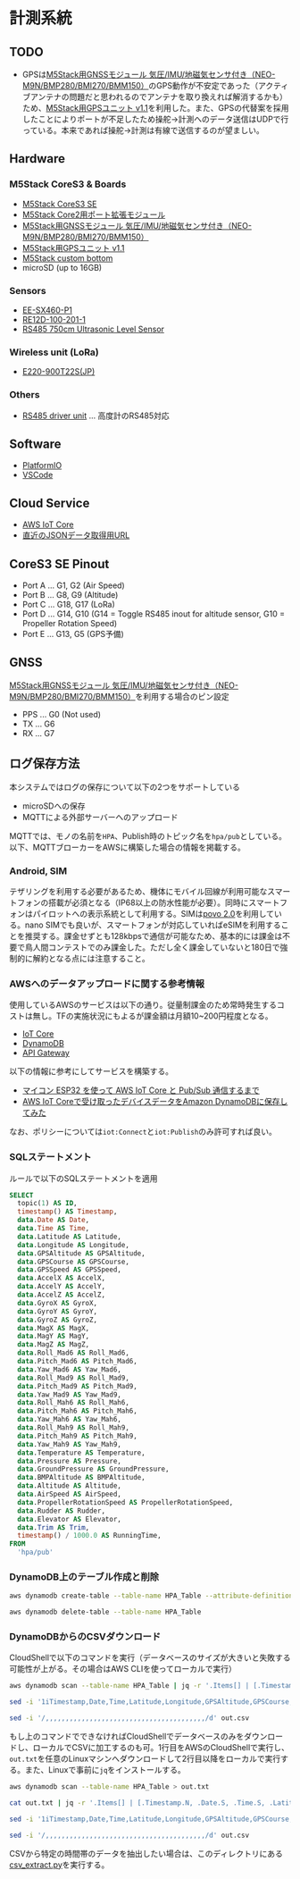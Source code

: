 # 計測系統

## TODO

- GPSは[M5Stack用GNSSモジュール 気圧/IMU/地磁気センサ付き（NEO-M9N/BMP280/BMI270/BMM150）](https://www.switch-science.com/products/9276?_pos=2&_sid=b1554245d&_ss=r)のGPS動作が不安定であった（アクティブアンテナの問題だと思われるのでアンテナを取り換えれば解消するかも）ため、[M5Stack用GPSユニット v1.1](https://www.switch-science.com/products/10037)を利用した。また、GPSの代替案を採用したことによりポートが不足したため操舵→計測へのデータ送信はUDPで行っている。本来であれば操舵→計測は有線で送信するのが望ましい。

## Hardware

### M5Stack CoreS3 & Boards

* [M5Stack CoreS3 SE](https://www.switch-science.com/products/9690)
* [M5Stack Core2用ポート拡張モジュール](https://www.switch-science.com/products/8308)
* [M5Stack用GNSSモジュール 気圧/IMU/地磁気センサ付き（NEO-M9N/BMP280/BMI270/BMM150）](https://www.switch-science.com/products/9276?_pos=2&_sid=b1554245d&_ss=r)
* [M5Stack用GPSユニット v1.1](https://www.switch-science.com/products/10037)
* [M5Stack custom bottom](https://github.com/xoseperez/m5stack-rfm95/blob/master/enclosure/m5stack-rfm95-bottom-v2.stl)
* microSD (up to 16GB)

### Sensors

* [EE-SX460-P1](https://www.fa.omron.co.jp/products/family/3605)
* [RE12D-100-201-1](https://www.nidec-components.com/j/product/detail/00000062)
* [RS485 750cm Ultrasonic Level Sensor](https://www.seeedstudio.com/RS485-750cm-Ultrasonic-Level-Sensor-p-5587.html)

### Wireless unit (LoRa)

* [E220-900T22S(JP)](https://dragon-torch.tech/rf-modules/lora/e220-900t22s-jp)

### Others

* [RS485 driver unit](https://github.com/21km43/UART-RS485) ... 高度計のRS485対応

## Software

* [PlatformIO](https://platformio.org)
* [VSCode](https://code.visualstudio.com)

## Cloud Service

* [AWS IoT Core](https://aws.amazon.com/jp/iot-core)
* [直近のJSONデータ取得用URL](https://62u95gbc60.execute-api.us-east-1.amazonaws.com/test/items/hpa/latest)

## CoreS3 SE Pinout

* Port A ... G1, G2 (Air Speed)
* Port B ... G8, G9 (Altitude)
* Port C ... G18, G17 (LoRa)
* Port D ... G14, G10 (G14 = Toggle RS485 inout for altitude sensor, G10 = Propeller Rotation Speed)
* Port E ... G13, G5 (GPS予備)

## GNSS

[M5Stack用GNSSモジュール 気圧/IMU/地磁気センサ付き（NEO-M9N/BMP280/BMI270/BMM150）](https://www.switch-science.com/products/9276?_pos=2&_sid=b1554245d&_ss=r)を利用する場合のピン設定

* PPS ... G0 (Not used)
* TX ... G6
* RX ... G7

## ログ保存方法

本システムではログの保存について以下の2つをサポートしている

- microSDへの保存
- MQTTによる外部サーバーへのアップロード

MQTTでは、モノの名前を`HPA`、Publish時のトピック名を`hpa/pub`としている。以下、MQTTブローカーをAWSに構築した場合の情報を掲載する。

### Android, SIM

テザリングを利用する必要があるため、機体にモバイル回線が利用可能なスマートフォンの搭載が必須となる（IP68以上の防水性能が必要）。同時にスマートフォンはパイロットへの表示系統として利用する。SIMは[povo 2.0](https://povo.jp)を利用している。nano SIMでも良いが、スマートフォンが対応していればeSIMを利用することを推奨する。課金せずとも128kbpsで通信が可能なため、基本的には課金は不要で鳥人間コンテストでのみ課金した。ただし全く課金していないと180日で強制的に解約となる点には注意すること。

### AWSへのデータアップロードに関する参考情報

使用しているAWSのサービスは以下の通り。従量制課金のため常時発生するコストは無し。TFの実施状況にもよるが課金額は月額10~200円程度となる。

- [IoT Core](https://aws.amazon.com/jp/iot-core)
- [DynamoDB](https://aws.amazon.com/jp/dynamodb)
- [API Gateway](https://aws.amazon.com/jp/api-gateway)

以下の情報に参考にしてサービスを構築する。

- [マイコン ESP32 を使って AWS IoT Core と Pub/Sub 通信するまで](https://dev.classmethod.jp/articles/esp32-aws-iot-pubsub-basic)
- [AWS IoT Coreで受け取ったデバイスデータをAmazon DynamoDBに保存してみた](https://dev.classmethod.jp/articles/saving-device-data-from-iot-core-to-dynamodb)

なお、ポリシーについては`iot:Connect`と`iot:Publish`のみ許可すれば良い。

### SQLステートメント

ルールで以下のSQLステートメントを適用

```sql
SELECT
  topic(1) AS ID,
  timestamp() AS Timestamp,
  data.Date AS Date,
  data.Time AS Time,
  data.Latitude AS Latitude,
  data.Longitude AS Longitude,
  data.GPSAltitude AS GPSAltitude,
  data.GPSCourse AS GPSCourse,
  data.GPSSpeed AS GPSSpeed,
  data.AccelX AS AccelX,
  data.AccelY AS AccelY,
  data.AccelZ AS AccelZ,
  data.GyroX AS GyroX,
  data.GyroY AS GyroY,
  data.GyroZ AS GyroZ,
  data.MagX AS MagX,
  data.MagY AS MagY,
  data.MagZ AS MagZ,
  data.Roll_Mad6 AS Roll_Mad6,
  data.Pitch_Mad6 AS Pitch_Mad6,
  data.Yaw_Mad6 AS Yaw_Mad6,
  data.Roll_Mad9 AS Roll_Mad9,
  data.Pitch_Mad9 AS Pitch_Mad9,
  data.Yaw_Mad9 AS Yaw_Mad9,
  data.Roll_Mah6 AS Roll_Mah6,
  data.Pitch_Mah6 AS Pitch_Mah6,
  data.Yaw_Mah6 AS Yaw_Mah6,
  data.Roll_Mah9 AS Roll_Mah9,
  data.Pitch_Mah9 AS Pitch_Mah9,
  data.Yaw_Mah9 AS Yaw_Mah9,
  data.Temperature AS Temperature,
  data.Pressure AS Pressure,
  data.GroundPressure AS GroundPressure,
  data.BMPAltitude AS BMPAltitude,
  data.Altitude AS Altitude,
  data.AirSpeed AS AirSpeed,
  data.PropellerRotationSpeed AS PropellerRotationSpeed,
  data.Rudder AS Rudder,
  data.Elevator AS Elevator,
  data.Trim AS Trim,
  timestamp() / 1000.0 AS RunningTime,
FROM
  'hpa/pub'
```

### DynamoDB上のテーブル作成と削除

```bash
aws dynamodb create-table --table-name HPA_Table --attribute-definitions AttributeName=ID,AttributeType=S AttributeName=Timestamp,AttributeType=N --key-schema AttributeName=ID,KeyType=HASH AttributeName=Timestamp,KeyType=RANGE --billing-mode PAY_PER_REQUEST --table-class STANDARD

aws dynamodb delete-table --table-name HPA_Table
```

### DynamoDBからのCSVダウンロード

CloudShellで以下のコマンドを実行（データベースのサイズが大きいと失敗する可能性が上がる。その場合はAWS CLIを使ってローカルで実行）

```bash
aws dynamodb scan --table-name HPA_Table | jq -r '.Items[] | [.Timestamp.N, .Date.S, .Time.S, .Latitude.N, .Longitude.N, .GPSAltitude.N, .GPSCourse.N, .GPSSpeed.N, .AccelX.N, .AccelY.N, .AccelZ.N, .GyroX.N, .GyroY.N, .GyroZ.N, .MagX.N, .MagY.N, .MagZ.N, .Roll_Mad6.N, .Pitch_Mad6.N, .Yaw_Mad6.N, .Roll_Mad9.N, .Pitch_Mad9.N, .Yaw_Mad9.N, .Roll_Mah6.N, .Pitch_Mah6.N, .Yaw_Mah6.N, .Roll_Mah9.N, .Pitch_Mah9.N, .Yaw_Mah9.N, .Temperature.N, .Pressure.N, .GroundPressure.N, .BMPAltitude.N, .Altitude.N, .AirSpeed.N, .PropellerRotationSpeed.N, .Rudder.N, .Elevator.N, .Trim.N, .LoRaRSSI.N, .RunningTime.N] | @csv' >> out.csv

sed -i '1iTimestamp,Date,Time,Latitude,Longitude,GPSAltitude,GPSCourse,GPSSpeed,AccelX,AccelY,AccelZ,GyroX,GyroY,GyroZ,MagX,MagY,MagZ,Roll_Mad6,Pitch_Mad6,Yaw_Mad6,Roll_Mad9,Pitch_Mad9,Yaw_Mad9,Roll_Mah6,Pitch_Mah6,Yaw_Mah6,Roll_Mah9,Pitch_Mah9,Yaw_Mah9,Temperature,Pressure,GroundPressure,BMPAltitude,Altitude,AirSpeed,PropellerRotationSpeed,Rudder,Elevator,Trim,LoRaRSSI,RunningTime' out.csv

sed -i '/,,,,,,,,,,,,,,,,,,,,,,,,,,,,,,,,,,,,,,,,/d' out.csv
```

もし上のコマンドでできなければCloudShellでデータベースのみをダウンロードし、ローカルでCSVに加工するのも可。1行目をAWSのCloudShellで実行し、`out.txt`を任意のLinuxマシンへダウンロードして2行目以降をローカルで実行する。また、Linuxで事前に`jq`をインストールする。

```bash
aws dynamodb scan --table-name HPA_Table > out.txt

cat out.txt | jq -r '.Items[] | [.Timestamp.N, .Date.S, .Time.S, .Latitude.N, .Longitude.N, .GPSAltitude.N, .GPSCourse.N, .GPSSpeed.N, .AccelX.N, .AccelY.N, .AccelZ.N, .GyroX.N, .GyroY.N, .GyroZ.N, .MagX.N, .MagY.N, .MagZ.N, .Roll_Mad6.N, .Pitch_Mad6.N, .Yaw_Mad6.N, .Roll_Mad9.N, .Pitch_Mad9.N, .Yaw_Mad9.N, .Roll_Mah6.N, .Pitch_Mah6.N, .Yaw_Mah6.N, .Roll_Mah9.N, .Pitch_Mah9.N, .Yaw_Mah9.N, .Temperature.N, .Pressure.N, .GroundPressure.N, .BMPAltitude.N, .Altitude.N, .AirSpeed.N, .PropellerRotationSpeed.N, .Rudder.N, .Elevator.N, .Trim.N, .LoRaRSSI.N, .RunningTime.N] | @csv' >> out.csv

sed -i '1iTimestamp,Date,Time,Latitude,Longitude,GPSAltitude,GPSCourse,GPSSpeed,AccelX,AccelY,AccelZ,GyroX,GyroY,GyroZ,MagX,MagY,MagZ,Roll_Mad6,Pitch_Mad6,Yaw_Mad6,Roll_Mad9,Pitch_Mad9,Yaw_Mad9,Roll_Mah6,Pitch_Mah6,Yaw_Mah6,Roll_Mah9,Pitch_Mah9,Yaw_Mah9,Temperature,Pressure,GroundPressure,BMPAltitude,Altitude,AirSpeed,PropellerRotationSpeed,Rudder,Elevator,Trim,LoRaRSSI,RunningTime' out.csv

sed -i '/,,,,,,,,,,,,,,,,,,,,,,,,,,,,,,,,,,,,,,,,/d' out.csv
```

CSVから特定の時間帯のデータを抽出したい場合は、このディレクトリにある[csv_extract.py](./csv_extract.py)を実行する。
